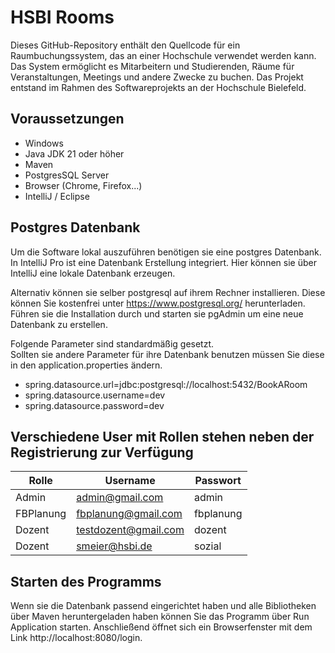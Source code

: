 # HSBI Rooms
Dieses GitHub-Repository enthält den Quellcode für ein Raumbuchungssystem, das an einer Hochschule verwendet werden kann. Das System ermöglicht es Mitarbeitern und Studierenden, Räume für Veranstaltungen, Meetings und andere Zwecke zu buchen.
Das Projekt entstand im Rahmen des Softwareprojekts an der Hochschule Bielefeld.

## Voraussetzungen
- Windows
- Java JDK 21 oder höher
- Maven
- PostgresSQL Server
- Browser (Chrome, Firefox...)
- IntelliJ / Eclipse

## Postgres Datenbank
Um die Software lokal auszuführen benötigen sie eine postgres Datenbank.
In IntelliJ Pro ist eine Datenbank Erstellung integriert. Hier können sie über IntelliJ eine lokale Datenbank erzeugen.

Alternativ können sie selber postgresql auf ihrem Rechner installieren.
Diese können Sie kostenfrei unter https://www.postgresql.org/ herunterladen.
Führen sie die Installation durch und starten sie pgAdmin um eine neue Datenbank zu erstellen.

Folgende Parameter sind standardmäßig gesetzt.\
Sollten sie andere Parameter für ihre Datenbank benutzen müssen Sie diese in den application.properties ändern.
- spring.datasource.url=jdbc:postgresql://localhost:5432/BookARoom
- spring.datasource.username=dev
- spring.datasource.password=dev

## Verschiedene User mit Rollen stehen neben der Registrierung zur Verfügung
| Rolle          |Username                       |Passwort                     |
|----------------|-------------------------------|-----------------------------|
|Admin|admin@gmail.com            |admin            |
|FBPlanung          |fbplanung@gmail.com            |fbplanung            |
|Dozent          |testdozent@gmail.com|dozent|
|Dozent          |smeier@hsbi.de|sozial|

## Starten des Programms

Wenn sie die Datenbank passend eingerichtet haben und alle Bibliotheken über Maven heruntergeladen haben können Sie das Programm über Run Application starten.
Anschließend öffnet sich ein Browserfenster mit dem Link http://localhost:8080/login.
